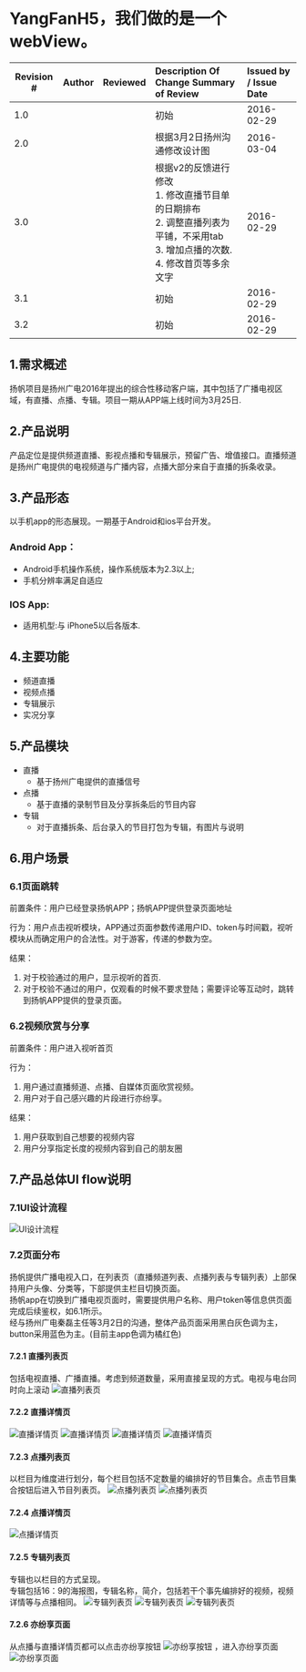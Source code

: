 # YangFanH5，我们做的是一个webView。

| Revision #        | Author  | Reviewed | Description Of Change Summary of Review | Issued by / Issue Date |
| ----------------- |:-------:|:--------:|:----------------------------------------|:-----------------------|
| 1.0 | &ensp; | &ensp; | 初始 | 2016-02-29 |
| 2.0 | &ensp; | &ensp; | 根据3月2日扬州沟通修改设计图 | 2016-03-04 |
| 3.0 | &ensp; | &ensp; | 根据v2的反馈进行修改<br>1. 修改直播节目单的日期排布<br>2. 调整直播列表为平铺，不采用tab<br>3. 增加点播的次数.<br>4. 修改首页等多余文字 | 2016-02-29 |
| 3.1 | &ensp; | &ensp; | 初始 | 2016-02-29 |
| 3.2 | &ensp; | &ensp; | 初始 | 2016-02-29 |

## 1.需求概述
扬帆项目是扬州广电2016年提出的综合性移动客户端，其中包括了广播电视区域，有直播、点播、专辑。项目一期从APP端上线时间为3月25日.

## 2.产品说明
产品定位是提供频道直播、影视点播和专辑展示，预留广告、增值接口。直播频道是扬州广电提供的电视频道与广播内容，点播大部分来自于直播的拆条收录。 

## 3.产品形态
以手机app的形态展现。一期基于Android和ios平台开发。

###  Android App：
* Android手机操作系统，操作系统版本为2.3以上;
* 手机分辨率满足自适应

### IOS App:
* 适用机型:与 iPhone5以后各版本.

## 4.主要功能
* 频道直播
* 视频点播
* 专辑展示
* 实况分享

## 5.产品模块
* 直播
    * 基于扬州广电提供的直播信号 
* 点播
	* 基于直播的录制节目及分享拆条后的节目内容 
* 专辑
    * 对于直播拆条、后台录入的节目打包为专辑，有图片与说明

## 6.用户场景

### 6.1页面跳转

前置条件：用户已经登录扬帆APP；扬帆APP提供登录页面地址

行为：用户点击视听模块，APP通过页面参数传递用户ID、token与时间戳，视听模块从而确定用户的合法性。对于游客，传递的参数为空。

结果：
1. 对于校验通过的用户，显示视听的首页.
2. 对于校验不通过的用户，仅观看的时候不要求登陆；需要评论等互动时，跳转到扬帆APP提供的登录页面。

### 6.2视频欣赏与分享

前置条件：用户进入视听首页 

行为： 
1. 用户通过直播频道、点播、自媒体页面欣赏视频。
2. 用户对于自己感兴趣的片段进行亦纷享。

结果：
1. 用户获取到自己想要的视频内容
2. 用户分享指定长度的视频内容到自己的朋友圈

## 7.产品总体UI flow说明

### 7.1UI设计流程

![UI设计流程][ui]

### 7.2页面分布

扬帆提供广播电视入口，在列表页（直播频道列表、点播列表与专辑列表）上部保持用户头像、分类等，下部提供主栏目切换页面。  
扬帆app在切换到广播电视页面时，需要提供用户名称、用户token等信息供页面完成后续鉴权，如6.1所示。  
经与扬州广电秦磊主任等3月2日的沟通，整体产品页面采用黑白灰色调为主，button采用蓝色为主。(目前主app色调为橘红色)  

#### 7.2.1 直播列表页

包括电视直播、广播直播。考虑到频道数量，采用直接呈现的方式。电视与电台同时向上滚动
![直播列表页][live]

#### 7.2.2 直播详情页

![直播详情页][liveDetails]
![直播详情页][liveDetails2]
![直播详情页][liveDetails3]
![直播详情页][liveDetails4]

#### 7.2.3 点播列表页

以栏目为维度进行划分，每个栏目包括不定数量的编排好的节目集合。点击节目集合按钮后进入节目列表页。
![点播列表页](public/images/markdown/7.png "图 点播列表页")
![点播列表页](public/images/markdown/8.png "图 节目集合中节目列表")

#### 7.2.4 点播详情页

![点播详情页](public/images/markdown/9.png "图 点播详情")

#### 7.2.5 专辑列表页

专辑也以栏目的方式呈现。  
专辑包括16：9的海报图，专辑名称，简介，包括若干个事先编排好的视频，视频详情等与点播相同。
![专辑列表页](public/images/markdown/10.png "图 专辑列表页")
![专辑列表页](public/images/markdown/11.png "图 专辑更多")
![专辑列表页](public/images/markdown/12.png "图 专辑详情")

#### 7.2.6 亦纷享页面

从点播与直播详情页都可以点击亦纷享按钮 ![亦纷享按钮](public/images/markdown/shared-icon.png "亦纷享") ，进入亦纷享页面
![亦纷享页面](public/images/markdown/13.png "图 亦纷享选择页面")


[ui]:                        public/images/markdown/1.png "UI设计流程"
[live]:                      public/images/markdown/2.png "图一 频道&电台"
[liveDetails]:               public/images/markdown/3.png "图二 频道直播详情页"
[liveDetails2]:              public/images/markdown/4.png "图二 频道直播详情页"
[liveDetails3]:              public/images/markdown/5.png "图二 频道直播详情页"
[liveDetails4]:              public/images/markdown/6.png "图 广播评论页"